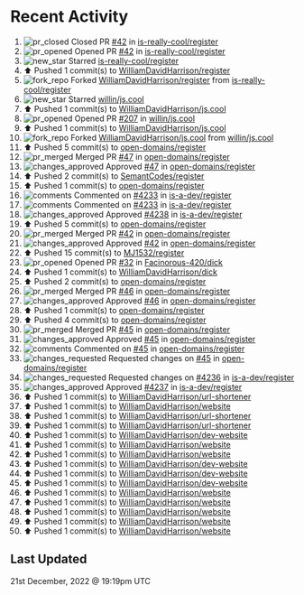 # Recent Activity

<!--RECENT_ACTIVITY:start-->
1. ![pr_closed](https://cdn.jsdelivr.net/gh/Readme-Workflows/Readme-Icons@main/icons/octicons/PullRequestClosed.svg) Closed PR [#42](https://github.com/is-really-cool/register/pull/42) in [is-really-cool/register](https://github.com/is-really-cool/register)
2. ![pr_opened](https://cdn.jsdelivr.net/gh/Readme-Workflows/Readme-Icons@main/icons/octicons/PullRequestOpened.svg) Opened PR [#42](https://github.com/is-really-cool/register/pull/42) in [is-really-cool/register](https://github.com/is-really-cool/register)
3. ![new_star](https://cdn.jsdelivr.net/gh/Readme-Workflows/Readme-Icons@main/icons/octicons/StarredRepositoryYellow.svg) Starred [is-really-cool/register](https://github.com/is-really-cool/register)
4. ⬆️ Pushed 1 commit(s) to [WilliamDavidHarrison/register](https://github.com/WilliamDavidHarrison/register)
5. ![fork_repo](https://cdn.jsdelivr.net/gh/Readme-Workflows/Readme-Icons@main/icons/octicons/ForkedRepository.svg) Forked [WilliamDavidHarrison/register](https://github.com/WilliamDavidHarrison/register) from [is-really-cool/register](https://github.com/is-really-cool/register)
6. ![new_star](https://cdn.jsdelivr.net/gh/Readme-Workflows/Readme-Icons@main/icons/octicons/StarredRepositoryYellow.svg) Starred [willin/js.cool](https://github.com/willin/js.cool)
7. ⬆️ Pushed 1 commit(s) to [WilliamDavidHarrison/js.cool](https://github.com/WilliamDavidHarrison/js.cool)
8. ![pr_opened](https://cdn.jsdelivr.net/gh/Readme-Workflows/Readme-Icons@main/icons/octicons/PullRequestOpened.svg) Opened PR [#207](https://github.com/willin/js.cool/pull/207) in [willin/js.cool](https://github.com/willin/js.cool)
9. ⬆️ Pushed 1 commit(s) to [WilliamDavidHarrison/js.cool](https://github.com/WilliamDavidHarrison/js.cool)
10. ![fork_repo](https://cdn.jsdelivr.net/gh/Readme-Workflows/Readme-Icons@main/icons/octicons/ForkedRepository.svg) Forked [WilliamDavidHarrison/js.cool](https://github.com/WilliamDavidHarrison/js.cool) from [willin/js.cool](https://github.com/willin/js.cool)
11. ⬆️ Pushed 5 commit(s) to [open-domains/register](https://github.com/open-domains/register)
12. ![pr_merged](https://cdn.jsdelivr.net/gh/Readme-Workflows/Readme-Icons@main/icons/octicons/PullRequestMerged.svg) Merged PR [#47](https://github.com/open-domains/register/pull/47) in [open-domains/register](https://github.com/open-domains/register)
13. ![changes_approved](https://cdn.jsdelivr.net/gh/Readme-Workflows/Readme-Icons@main/icons/octicons/ApprovedChanges.svg) Approved [#47](https://github.com/open-domains/register/pull/47#pullrequestreview-1225649616) in [open-domains/register](https://github.com/open-domains/register)
14. ⬆️ Pushed 2 commit(s) to [SemantCodes/register](https://github.com/SemantCodes/register)
15. ⬆️ Pushed 1 commit(s) to [open-domains/register](https://github.com/open-domains/register)
16. ![comments](https://cdn.jsdelivr.net/gh/Readme-Workflows/Readme-Icons@main/icons/octicons/Comment.svg) Commented on [#4233](https://github.com/is-a-dev/register/pull/4233#issuecomment-1360873974) in [is-a-dev/register](https://github.com/is-a-dev/register)
17. ![comments](https://cdn.jsdelivr.net/gh/Readme-Workflows/Readme-Icons@main/icons/octicons/Comment.svg) Commented on [#4233](https://github.com/is-a-dev/register/pull/4233#issuecomment-1360873954) in [is-a-dev/register](https://github.com/is-a-dev/register)
18. ![changes_approved](https://cdn.jsdelivr.net/gh/Readme-Workflows/Readme-Icons@main/icons/octicons/ApprovedChanges.svg) Approved [#4238](https://github.com/is-a-dev/register/pull/4238#pullrequestreview-1225476136) in [is-a-dev/register](https://github.com/is-a-dev/register)
19. ⬆️ Pushed 5 commit(s) to [open-domains/register](https://github.com/open-domains/register)
20. ![pr_merged](https://cdn.jsdelivr.net/gh/Readme-Workflows/Readme-Icons@main/icons/octicons/PullRequestMerged.svg) Merged PR [#42](https://github.com/open-domains/register/pull/42) in [open-domains/register](https://github.com/open-domains/register)
21. ![changes_approved](https://cdn.jsdelivr.net/gh/Readme-Workflows/Readme-Icons@main/icons/octicons/ApprovedChanges.svg) Approved [#42](https://github.com/open-domains/register/pull/42#pullrequestreview-1225419228) in [open-domains/register](https://github.com/open-domains/register)
22. ⬆️ Pushed 15 commit(s) to [MJ1532/register](https://github.com/MJ1532/register)
23. ![pr_opened](https://cdn.jsdelivr.net/gh/Readme-Workflows/Readme-Icons@main/icons/octicons/PullRequestOpened.svg) Opened PR [#32](https://github.com/Facinorous-420/dick/pull/32) in [Facinorous-420/dick](https://github.com/Facinorous-420/dick)
24. ⬆️ Pushed 1 commit(s) to [WilliamDavidHarrison/dick](https://github.com/WilliamDavidHarrison/dick)
25. ⬆️ Pushed 2 commit(s) to [open-domains/register](https://github.com/open-domains/register)
26. ![pr_merged](https://cdn.jsdelivr.net/gh/Readme-Workflows/Readme-Icons@main/icons/octicons/PullRequestMerged.svg) Merged PR [#46](https://github.com/open-domains/register/pull/46) in [open-domains/register](https://github.com/open-domains/register)
27. ![changes_approved](https://cdn.jsdelivr.net/gh/Readme-Workflows/Readme-Icons@main/icons/octicons/ApprovedChanges.svg) Approved [#46](https://github.com/open-domains/register/pull/46#pullrequestreview-1225359871) in [open-domains/register](https://github.com/open-domains/register)
28. ⬆️ Pushed 1 commit(s) to [open-domains/register](https://github.com/open-domains/register)
29. ⬆️ Pushed 4 commit(s) to [open-domains/register](https://github.com/open-domains/register)
30. ![pr_merged](https://cdn.jsdelivr.net/gh/Readme-Workflows/Readme-Icons@main/icons/octicons/PullRequestMerged.svg) Merged PR [#45](https://github.com/open-domains/register/pull/45) in [open-domains/register](https://github.com/open-domains/register)
31. ![changes_approved](https://cdn.jsdelivr.net/gh/Readme-Workflows/Readme-Icons@main/icons/octicons/ApprovedChanges.svg) Approved [#45](https://github.com/open-domains/register/pull/45#pullrequestreview-1225342259) in [open-domains/register](https://github.com/open-domains/register)
32. ![comments](https://cdn.jsdelivr.net/gh/Readme-Workflows/Readme-Icons@main/icons/octicons/Comment.svg) Commented on [#45](https://github.com/open-domains/register/pull/45#discussion_r1053893893) in [open-domains/register](https://github.com/open-domains/register)
33. ![changes_requested](https://cdn.jsdelivr.net/gh/Readme-Workflows/Readme-Icons@main/icons/octicons/RequestedChanges.svg) Requested changes on [#45](https://github.com/open-domains/register/pull/45#pullrequestreview-1225340811) in [open-domains/register](https://github.com/open-domains/register)
34. ![changes_requested](https://cdn.jsdelivr.net/gh/Readme-Workflows/Readme-Icons@main/icons/octicons/RequestedChanges.svg) Requested changes on [#4236](https://github.com/is-a-dev/register/pull/4236#pullrequestreview-1225339436) in [is-a-dev/register](https://github.com/is-a-dev/register)
35. ![changes_approved](https://cdn.jsdelivr.net/gh/Readme-Workflows/Readme-Icons@main/icons/octicons/ApprovedChanges.svg) Approved [#4237](https://github.com/is-a-dev/register/pull/4237#pullrequestreview-1225339215) in [is-a-dev/register](https://github.com/is-a-dev/register)
36. ⬆️ Pushed 1 commit(s) to [WilliamDavidHarrison/url-shortener](https://github.com/WilliamDavidHarrison/url-shortener)
37. ⬆️ Pushed 1 commit(s) to [WilliamDavidHarrison/website](https://github.com/WilliamDavidHarrison/website)
38. ⬆️ Pushed 1 commit(s) to [WilliamDavidHarrison/url-shortener](https://github.com/WilliamDavidHarrison/url-shortener)
39. ⬆️ Pushed 1 commit(s) to [WilliamDavidHarrison/url-shortener](https://github.com/WilliamDavidHarrison/url-shortener)
40. ⬆️ Pushed 1 commit(s) to [WilliamDavidHarrison/dev-website](https://github.com/WilliamDavidHarrison/dev-website)
41. ⬆️ Pushed 1 commit(s) to [WilliamDavidHarrison/website](https://github.com/WilliamDavidHarrison/website)
42. ⬆️ Pushed 1 commit(s) to [WilliamDavidHarrison/website](https://github.com/WilliamDavidHarrison/website)
43. ⬆️ Pushed 1 commit(s) to [WilliamDavidHarrison/dev-website](https://github.com/WilliamDavidHarrison/dev-website)
44. ⬆️ Pushed 1 commit(s) to [WilliamDavidHarrison/dev-website](https://github.com/WilliamDavidHarrison/dev-website)
45. ⬆️ Pushed 1 commit(s) to [WilliamDavidHarrison/dev-website](https://github.com/WilliamDavidHarrison/dev-website)
46. ⬆️ Pushed 1 commit(s) to [WilliamDavidHarrison/website](https://github.com/WilliamDavidHarrison/website)
47. ⬆️ Pushed 1 commit(s) to [WilliamDavidHarrison/website](https://github.com/WilliamDavidHarrison/website)
48. ⬆️ Pushed 1 commit(s) to [WilliamDavidHarrison/website](https://github.com/WilliamDavidHarrison/website)
49. ⬆️ Pushed 1 commit(s) to [WilliamDavidHarrison/website](https://github.com/WilliamDavidHarrison/website)
50. ⬆️ Pushed 1 commit(s) to [WilliamDavidHarrison/website](https://github.com/WilliamDavidHarrison/website)
<!--RECENT_ACTIVITY:end-->

## Last Updated
<!--RECENT_ACTIVITY:last_update-->
21st December, 2022 @ 19:19pm UTC
<!--RECENT_ACTIVITY:last_update_end-->
